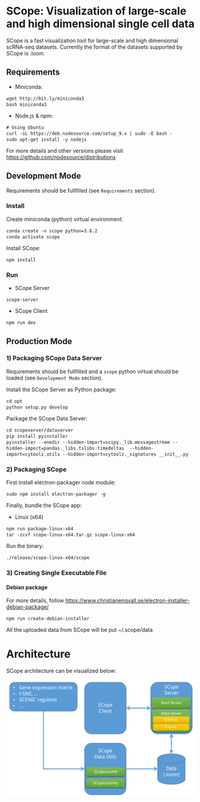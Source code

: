 # SCope: Visualization of large-scale and high dimensional single cell data

SCope is a fast visualization tool for large-scale and high dimensional scRNA-seq datasets.
Currently the format of the datasets supported by SCope is .loom. 

## Requirements

- Miniconda: 
```
wget http://bit.ly/miniconda3
bash miniconda3
```

- Node.js & npm: 
```
# Using Ubuntu
curl -sL https://deb.nodesource.com/setup_9.x | sudo -E bash -
sudo apt-get install -y nodejs
```
For more details and other versions please visit https://github.com/nodesource/distributions

## Development Mode
Requirements should be fullfilled (see `Requirements` section).

### Install

Create miniconda (python) virtual environment:
```
conda create -n scope python=3.6.2
conda activate scope
```

Install SCope:
```
npm install
```

### Run 

- SCope Server
```
scope-server
```

- SCope Client
```
npm run dev
```

## Production Mode

### 1) Packaging SCope Data Server

Requirements should be fullfilled and a `scope` python virtual should be loaded (see `Development Mode` section).

Install the SCope Server as Python package:
```
cd opt
python setup.py develop
```

Package the SCope Data Server:
```
cd scopeserver/dataserver
pip install pyinstaller
pyinstaller --onedir --hidden-import=scipy._lib.messagestream --hidden-import=pandas._libs.tslibs.timedeltas  --hidden-import=cytoolz.utils --hidden-import=cytoolz._signatures __init__.py
```

### 2) Packaging SCope

First install electron-packager node module:
```
sudo npm install electron-packager -g
```

Finally, bundle the SCope app:
- Linux (x64)
```
npm run package-linux-x64
tar -zcvf scope-linux-x64.tar.gz scope-linux-x64
```
Run the binary:
```
./release/scope-linux-x64/scope
```

### 3) Creating Single Executable File

#### Debian package
For more details, follow https://www.christianengvall.se/electron-installer-debian-package/ 
```
npm run create-debian-installer
```

All the uploaded data from SCope will be put ~/.scope/data

# Architecture

SCope architecture can be visualized below:

![GitHub Logo](/images/SCope_architecture.png)